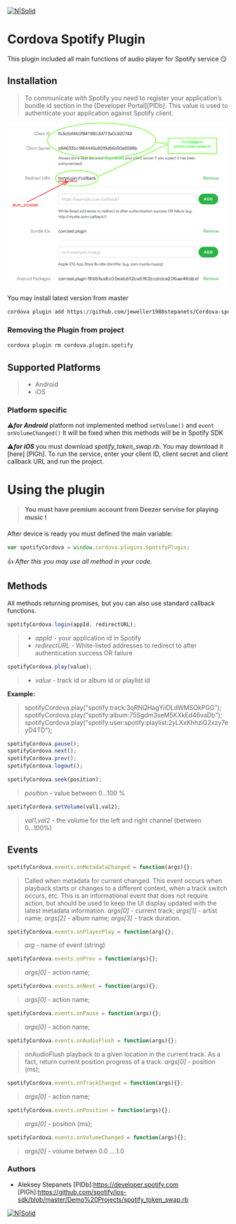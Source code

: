 [![N|Solid](http://procoders.tech/art/powered.png)](http://procoders.tech/)

# Cordova Spotify Plugin
This plugin included all main functions of audio player for Spotify service :smirk:

## Installation
> To communicate with Spotify you need to register your application’s bundle id section in the [Developer Portal][PlDb]. This value is used to authenticate your application against Spotify client.

![Image alt](https://github.com/jeweller1980stepanets/image/blob/master/1.png)

You may install latest version from master
```sh
cordova plugin add https://github.com/jeweller1980stepanets/Cordova-spotify-plugin-ios-android --variable URL_SCHEME="your custom url scheme"
```
### Removing the Plugin from project
```sh
cordova plugin rm cordova.plugin.spotify
```
## Supported Platforms
> - Android
> - iOS

### Platform specific
:warning:***for Android*** platform not implemented method `setVolume()` and `event onVolumeChanged()`
It will be fixed when this methods will be in Spotify SDK


:warning:***for iOS*** you must download *spotify_token_swap.rb*. You may download it [here] [PlGh].
To run the service, enter your client ID, client secret and client callback URL and run the project.

# Using the plugin
> **You must have premium account from Deezer servise for playing music** :exclamation:

After device is ready you must defined the main variable:
```javascript
var spotifyCordova = window.cordova.plugins.SpotifyPlugin;
```
:thumbsup: *After this you may use all method in your code.*

## Methods
All methods returning promises, but you can also use standard callback functions.

```javascript
spotifyCordova.login(appId, redirectURL);
```
> - *appId* - your application id in Spotify
> - *redirectURL* - White-listed addresses to redirect to after authentication success OR failure 

```javascript
spotifyCordova.play(value);
```
> - *value* - track id or album id or playlist id

**Example:**
> spotifyCordova.play("spotify:track:3qRNQHagYiiDLdWMSOkPGG");
> spotifyCordova.play("spotify:album:75Sgdm3seM5KXkEd46vaDb");
> spotifyCordova.play("spotify:user:spotify:playlist:2yLXxKhhziG2xzy7eyD4TD");


```javascript
spotifyCordova.pause();
spotifyCordova.next();
spotifyCordova.prev();
spotifyCordova.logout();
```
```javascript
spotifyCordova.seek(position);
```
> *position* - value between 0...100 %

```javascript
spotifyCordova.setVolume(val1,val2);
```
> *val1,val2* - the volume for the left and right channel (between 0...100%)


## Events
```javascript
spotifyCordova.events.onMetadataChanged = function(args){};
```
>Called when metadata for current changed.
 This event occurs when playback starts or changes to a different context,
 when a track switch occurs, etc. This is an informational event that does
 not require action, but should be used to keep the UI display updated with
 the latest metadata information.
> *args[0]* - current track;
> *args[1]* - artist name;
> *args[2]* - album name;
> *args[3]* - track duration.

```javascript
spotifyCordova.events.onPlayerPlay = function(arg){};
```
> *arg* - name of event (string)

```javascript
spotifyCordova.events.onPrev = function(args){};
```
> *args[0]*  - action name;

```javascript
spotifyCordova.events.onNext = function(args){};
```
> *args[0]*  - action name;        
     
```javascript
spotifyCordova.events.onPause = function(args){};
```
> *args[0]*  - action name;    
      
```javascript
spotifyCordova.events.onAudioFlush = function(args){};
```
> onAudioFlush playback to a given location in the current track.
> As a fact, return current position progress of a track.
> *args[0]*  - position (ms); 
   
```javascript
spotifyCordova.events.onTrackChanged = function(args){};
```
> *args[0]*  - action name;      
  
```javascript
spotifyCordova.events.onPosition = function(args){};
```
> *args[0]*  - position (ms);      
      
```javascript
spotifyCordova.events.onVolumeChanged = function(args){};
```
> *args[0]*  - volume betwen 0.0 ....1.0
    
### Authors
 - Aleksey Stepanets
[PlDb]:<https://developer.spotify.com>
[PlGh]:<https://github.com/spotify/ios-sdk/blob/master/Demo%20Projects/spotify_token_swap.rb>

[![N|Solid](http://procoders.tech/art/powered.png)](http://procoders.tech/)
